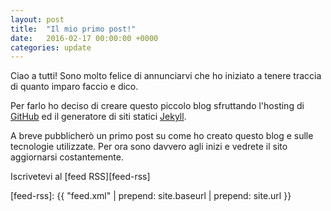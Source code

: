 ```yaml
---
layout: post
title:  "Il mio primo post!"
date:   2016-02-17 00:00:00 +0000
categories: update
---
```

Ciao a tutti!
Sono molto felice di annunciarvi che ho iniziato a tenere traccia di quanto imparo faccio e dico.

Per farlo ho deciso di creare questo piccolo blog sfruttando l'hosting di [GitHub][github] ed il generatore di siti statici [Jekyll][jekyll].

A breve pubblicherò un primo post su come ho creato questo blog e sulle tecnologie utilizzate. Per ora sono davvero agli inizi e vedrete il sito aggiornarsi costantemente.

Iscrivetevi al [feed RSS][feed-rss]

[github]: https://github.com
[jekyll]: http://jekyllrb.com
[feed-rss]: {{ "feed.xml" | prepend: site.baseurl | prepend: site.url }}